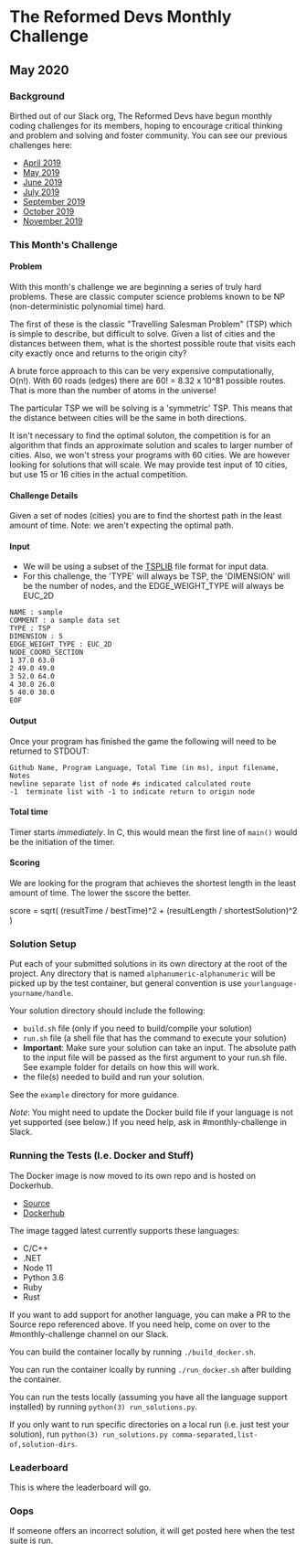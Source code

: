 # The Reformed Devs Monthly Challenge

## May 2020

### Background

Birthed out of our Slack org, The Reformed Devs have begun monthly coding challenges for its members, hoping to encourage critical thinking and problem and solving and foster community. You can see our previous challenges here:

* [April 2019](https://github.com/plusuncold/longest-word-test)
* [May 2019](https://github.com/plusuncold/rainfall-calc-challenge)
* [June 2019](https://github.com/ReformedDevs/challenge-2019-06)
* [July 2019](https://github.com/ReformedDevs/challenge-2019-07)
* [September 2019](https://github.com/ReformedDevs/challenge-2019-09)
* [October 2019](https://github.com/ReformedDevs/challenge-2019-10)
* [November 2019](https://github.com/ReformedDevs/challenge-2019-11)

### This Month's Challenge

#### Problem

With this month's challenge we are beginning a series of truly hard problems. These are classic computer science problems known to be NP (non-deterministic polynomial time) hard.

The first of these is the classic "Travelling Salesman Problem" (TSP) which is simple to describe, but difficult to solve. Given a list of cities and the distances between them, what is the shortest possible route that visits each city exactly once and returns to the origin city?

A brute force approach to this can be very expensive computationally, O(n!). With 60 roads (edges) there are 60! = 8.32 x 10^81 possible routes. That is more than the number of atoms in the universe!

The particular TSP we will be solving is a 'symmetric' TSP. This means that the distance between cities will be the same in both directions.

It isn't necessary to find the optimal soluton, the competition is for an algorithm that finds an approximate solution and scales to larger number of cities. Also, we won't stress your programs with 60 cities. We are however looking for solutions that will scale. We may provide test input of 10 cities, but use 15 or 16 cities in the actual competition.

#### Challenge Details

Given a set of nodes (cities) you are to find the shortest path in the least amount of time. Note: we aren't expecting the optimal path.

#### Input

* We will be using a subset of the [TSPLIB](http://comopt.ifi.uni-heidelberg.de/software/TSPLIB95/tsp95.pdf) file format for input data.
* For this challenge, the 'TYPE' will always be TSP, the 'DIMENSION' will be the number of nodes, and the EDGE_WEIGHT_TYPE will always be EUC_2D

```plaintext
NAME : sample
COMMENT : a sample data set
TYPE : TSP
DIMENSION : 5
EDGE_WEIGHT_TYPE : EUC_2D
NODE_COORD_SECTION
1 37.0 63.0
2 49.0 49.0
3 52.0 64.0
4 30.0 26.0
5 40.0 30.0
EOF
```

#### Output

Once your program has finished the game the following will need to be returned to STDOUT:

```plaintext
Github Name, Program Language, Total Time (in ms), input filename, Notes
newline separate list of node #s indicated calculated route
-1  terminate list with -1 to indicate return to origin node
```

#### Total time

Timer starts _immediately_. In C, this would mean the first line of `main()` would be the initiation of the timer.

#### Scoring

We are looking for the program that achieves the shortest length in the least amount of time. The lower the sscore the better.

score = sqrt( (resultTime / bestTime)^2 + (resultLength / shortestSolution)^2 )

### Solution Setup

Put each of your submitted solutions in its own directory at the root of the project. Any directory that is named `alphanumeric-alphanumeric` will be picked up by the test container, but general convention is use `yourlanguage-yourname/handle`.

Your solution directory should include the following:

* `build.sh` file (only if you need to build/compile your solution)
* `run.sh` file (a shell file that has the command to execute your solution)
* **Important**: Make sure your solution can take an input. The absolute path to the input file will be passed as the first argument to your run.sh file. See example folder for details on how this will work.
* the file(s) needed to build and run your solution.

See the `example` directory for more guidance.

*Note*: You might need to update the Docker build file if your language is not yet supported (see below.) If you need help, ask in #monthly-challenge in Slack.

### Running the Tests (I.e. Docker and Stuff)

The Docker image is now moved to its own repo and is hosted on Dockerhub.

* [Source](https://github.com/ReformedDevs/challenge-docker)
* [Dockerhub](https://hub.docker.com/r/drewpearce/trd-challenge)

The image tagged latest currently supports these languages:

* C/C++
* .NET
* Node 11
* Python 3.6
* Ruby
* Rust

If you want to add support for another language, you can make a PR to the Source repo referenced above. If you need help, come on over to the #monthly-challenge channel on our Slack.

You can build the container locally by running `./build_docker.sh`.

You can run the container lcoally by running `./run_docker.sh` after building the container.

You can run the tests locally (assuming you have all the language support installed) by running `python(3) run_solutions.py`.

If you only want to run specific directories on a local run (i.e. just test your solution), run `python(3) run_solutions.py comma-separated,list-of,solution-dirs`.

### Leaderboard

This is where the leaderboard will go.

### Oops

If someone offers an incorrect solution, it will get posted here when the test suite is run.

